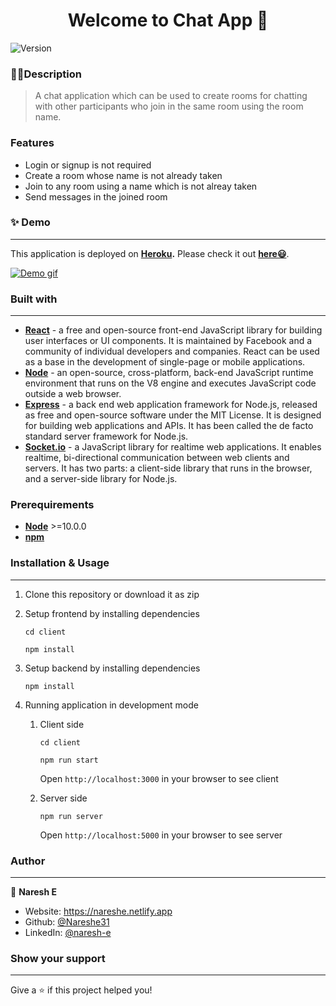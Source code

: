 <h1 align="center">Welcome to Chat App 👋</h1>
<p>
  <img alt="Version" src="https://img.shields.io/badge/version-1.0.0-blue.svg?cacheSeconds=2592000" />
</p>


### 🕵️‍♀️Description

> A chat application which can be used to create rooms for chatting with other participants who join in the same room using the room name.

### Features
- Login or signup is not required
- Create a room whose name is not already taken
- Join to any room using a name which is not alreay taken
- Send messages in the joined room

### ✨ Demo
------------
This application is deployed on **[Heroku](https://www.heroku.com/).**  Please check it out **[here😃](https://chat-i.herokuapp.com/)**.

[![Demo gif](https://res.cloudinary.com/dkmxj6hie/image/upload/v1627055020/Chat-app-demo_ywea0e.gif "Demo")](https://res.cloudinary.com/dkmxj6hie/image/upload/v1627055020/Chat-app-demo_ywea0e.gif "Demo")



### Built with
-------

- **[React](https://reactjs.org/)** - a free and open-source front-end JavaScript library for building user interfaces or UI components. It is maintained by Facebook and a community of individual developers and companies. React can be used as a base in the development of single-page or mobile applications.
- **[Node](https://nodejs.org/)** - an open-source, cross-platform, back-end JavaScript runtime environment that runs on the V8 engine and executes JavaScript code outside a web browser.
- **[Express](https://expressjs.com/)** - a back end web application framework for Node.js, released as free and open-source software under the MIT License. It is designed for building web applications and APIs. It has been called the de facto standard server framework for Node.js.
- **[Socket.io](https://socket.io/)** - a JavaScript library for realtime web applications. It enables realtime, bi-directional communication between web clients and servers. It has two parts: a client-side library that runs in the browser, and a server-side library for Node.js.


### Prerequirements
- **[Node](https://nodejs.org/en/download/)** >=10.0.0
- **[npm](https://nodejs.org/en/download/package-manager/)**


### Installation & Usage
--------
1. Clone this repository or download it as zip
2. Setup frontend by installing dependencies

   `cd client`
 
   `npm install`
 
3. Setup backend by installing dependencies

   `npm install`
  
4. Running application in development mode
   1. Client side

      `cd client`
    
      `npm run start`

      Open `http://localhost:3000` in your browser to see client
   2. Server side
   
      `npm run server`
	  
	  Open `http://localhost:5000` in your browser to see server



### Author
---------
👤 **Naresh E**

* Website: https://nareshe.netlify.app
* Github: [@Nareshe31](https://github.com/Nareshe31)
* LinkedIn: [@naresh-e](https://linkedin.com/in/naresh-e)


### Show your support
----------

Give a ⭐️ if this project helped you!


